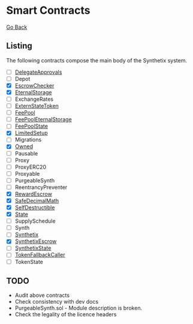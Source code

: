 # Smart Contracts

[Go Back](map.md)

## Listing

The following contracts compose the main body of the Synthetix system.

* [ ] [DelegateApprovals](contracts/DelegateApprovals.md)
* [ ] Depot
* [x] [EscrowChecker](contracts/EscrowChecker.md)
* [x] [EternalStorage](contracts/EternalStorage.md)
* [ ] ExchangeRates
* [ ] [ExternStateToken](contracts/ExternStateToken.md)
* [ ] [FeePool](contracts/FeePool.md)
* [ ] [FeePoolEternalStorage](contracts/FeePoolEternalStorage.md)
* [ ] [FeePoolState](contracts/FeePoolState.md)
* [x] [LimitedSetup](contracts/LimitedSetup.md)
* [ ] Migrations
* [x] [Owned](contracts/Owned.md)
* [ ] Pausable
* [ ] Proxy
* [ ] ProxyERC20
* [ ] Proxyable
* [ ] PurgeableSynth
* [ ] ReentrancyPreventer
* [x] [RewardEscrow](contracts/RewardEscrow.md)
* [x] [SafeDecimalMath](contracts/SafeDecimalMath.md)
* [x] [SelfDestructible](contracts/SelfDestructible.md)
* [x] [State](contracts/State.md)
* [ ] SupplySchedule
* [ ] Synth
* [ ] [Synthetix](contracts/Synthetix.md)
* [x] [SynthetixEscrow](contracts/SynthetixEscrow.md)
* [ ] [SynthetixState](contracts/SynthetixState.md)
* [ ] [TokenFallbackCaller](contracts/TokenFallbackCaller.md)
* [ ] TokenState

## TODO

* Audit above contracts
* Check consistency with dev docs
* PurgeableSynth.sol - Module description is broken.
* Check the legality of the licence headers
